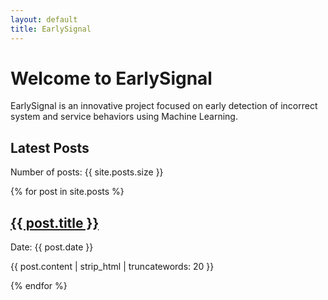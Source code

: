 ```yaml
---
layout: default
title: EarlySignal
---
```


# Welcome to EarlySignal

EarlySignal is an innovative project focused on early detection of incorrect system and service behaviors using Machine Learning.

## Latest Posts

Number of posts: {{ site.posts.size }}

{% for post in site.posts %}
  <article>
    <h2><a href="{{ site.baseurl }}{{ post.url }}">{{ post.title }}</a></h2>
    <p>Date: {{ post.date }}</p>
    <p>{{ post.content | strip_html | truncatewords: 20 }}</p>
  </article>
{% endfor %}

<style>
.posts {
  margin-top: 2em;
}
.post {
  margin-bottom: 2em;
  padding-bottom: 2em;
  border-bottom: 1px solid #eee;
}
.post-meta {
  color: #666;
  font-size: 0.9em;
}
.post-excerpt {
  margin: 1em 0;
}
.read-more {
  display: inline-block;
  margin-top: 0.5em;
}
</style> 